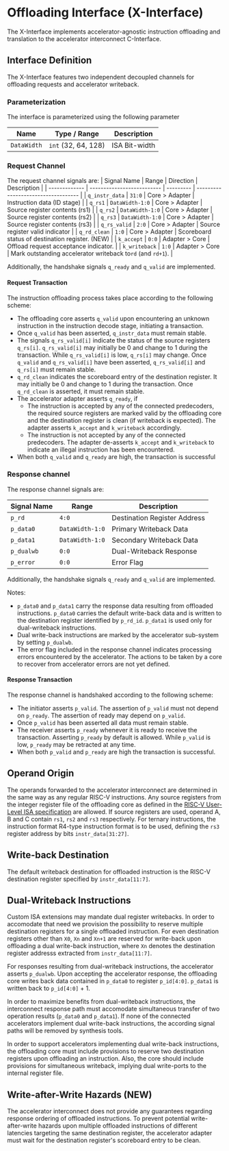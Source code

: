 # Offloading Interface (X-Interface)
The X-Interface implements accelerator-agnostic instruction offloading and translation to the accelerator interconnect C-Interface.

## Interface Definition
The X-Interface features two independent decoupled channels for offloading requests and accelerator writeback.

### Parameterization
The interface is parameterized using the following parameter

| Name               | Type / Range        | Description                                      |
| ------------------ | ------------------- | ------------------------------------------------ |
| `DataWidth`        | `int` (32, 64, 128) | ISA Bit-width                                    |

### Request Channel

The request channel signals are:
| Signal Name    | Range                      | Direction      | Description                                                 |
| -------------  | -------------------------- | ---------      | -----------------------------------                         |
| `q_instr_data` | `31:0`                     | Core > Adapter | Instruction data (ID stage)                                 |
| `q_rs1`        | `DataWidth-1:0`            | Core > Adapter | Source register contents (rs1)                              |
| `q_rs2`        | `DataWidth-1:0`            | Core > Adapter | Source register contents (rs2)                              |
| `q_rs3`        | `DataWidth-1:0`            | Core > Adapter | Source register contents (rs3)                              |
| `q_rs_valid`   | `2:0`                      | Core > Adapter | Source register valid indicator                             |
| `q_rd_clean` | `1:0`                        | Core > Adapter | Scoreboard status of destination register. (NEW) |
| `k_accept`     | `0:0`                      | Adapter > Core | Offload request acceptance indicator.                       |
| `k_writeback`  | `1:0`                      | Adapter > Core | Mark outstanding accelerator writeback to`rd` (and `rd+1`). |

Additionally, the handshake signals `q_ready` and `q_valid` are implemented.

#### Request Transaction
The instruction offloading process takes place according to the following scheme:
- The offloading core asserts `q_valid` upon encountering an unknown instruction in the instruction decode stage, initiating a transaction.
- Once `q_valid` has been asserted, `q_instr_data` must remain stable.
- The signals `q_rs_valid[i]` indicate the status of the source registers `q_rs[i]`.
  `q_rs_valid[i]` may initially be 0 and change to 1 during the transaction.
  While `q_rs_valid[i]` is low, `q_rs[i]` may change.
  Once `q_valid` and `q_rs_valid[i]` have been asserted, `q_rs_valid[i]` and `q_rs[i]` must remain stable.
- `q_rd_clean` indicates the scoreboard entry of the destination register.
  It may initially be 0 and change to 1 during the transaction.
  Once `q_rd_clean` is asserted, it must remain stable.
- The accelerator adapter asserts `q_ready`, if
    - The instruction is accepted by any of the connected predecoders, the required source registers are marked valid by the offloading core and the destination register is clean (if writeback is expected).
      The adapter asserts `k_accept` and `k_writeback` accordingly.
    - The instruction is not accepted by any of the connected predecoders.
      The adapter de-asserts `k_accept` and `k_writeback` to indicate an illegal instruction has been encountered.
- When both `q_valid` and `q_ready` are high, the transaction is successful

### Response channel
The response channel signals are:

| Signal Name   | Range                   | Description                          |
| ------------- | ----------------------- | ------------------------------------ |
| `p_rd`        | `4:0`                   | Destination Register Address         |
| `p_data0`     | `DataWidth-1:0`         | Primary Writeback Data               |
| `p_data1`     | `DataWidth-1:0`         | Secondary Writeback Data             |
| `p_dualwb`    | `0:0`                   | Dual-Writeback Response              |
| `p_error`     | `0:0`                   | Error Flag                           |

Additionally, the handshake signals `q_ready` and `q_valid` are implemented.

Notes:
  - `p_data0` and `p_data1` carry the response data resulting from offloaded instructions.
    `p_data0` carries the default write-back data and is written to the destination register identified by `p_rd_id`.
    `p_data1` is used only for dual-writeback instructions.
  - Dual write-back instructions are marked by the accelerator sub-system by setting `p_dualwb`.
  - The error flag included in the response channel indicates processing errors encountered by the accelerator.
    The actions to be taken by a core to recover from accelerator errors are not yet defined.

#### Response Transaction
The response channel is handshaked according to the following scheme:
- The initiator asserts `p_valid`. The assertion of `p_valid` must not depend on `p_ready`. The assertion of ready may depend on `p_valid`.
- Once `p_valid` has been asserted all data must remain stable.
- The receiver asserts `p_ready` whenever it is ready to receive the transaction. Asserting `p_ready` by default is allowed. While `p_valid` is low, `p_ready` may be retracted at any time.
- When both `p_valid` and `p_ready` are high the transaction is successful.

## Operand Origin
The operands forwarded to the accelerator interconnect are determined in the same way as any regular RISC-V instructions.
Any source registers from the integer register file of the offloading core as defined in the [RISC-V User-Level ISA specification](https://riscv.org/wp-content/uploads/2017/05/riscv-spec-v2.2.pdf#page=24) are allowed.
If source registers are used, operand A, B and C contain `rs1`, `rs2` and `rs3` respectively.
For ternary instructions, the instruction format R4-type instruction format is to be used, defining the `rs3` register address by bits `instr_data[31:27]`.

## Write-back Destination
The default writeback destination for offloaded instruction is the RISC-V destination register specified by `instr_data[11:7]`.

## Dual-Writeback Instructions
Custom ISA extensions may mandate dual register writebacks.
In order to accomodate that need we provision the possibility to reserve multiple destination registers for a single offloaded instruction.
For even destination registers other than `X0`,  `Xn` and `Xn+1` are reserved for write-back upon offloading a dual write-back instruction, where `Xn` denotes the destination register addresss extracted from `instr_data[11:7]`.

For responses resulting from dual-writeback instructions, the accelerator asserts `p_dualwb`.
Upon accepting the accelerator response, the offloading core writes back data contained in `p_data0` to register `p_id[4:0]`.
`p_data1` is written back to `p_id[4:0]` + 1.


In order to maximize benefits from dual-writeback instructions, the interconnect response path must accomodate simultaneous transfer of two operation results (`p_data0` and `p_data1`).
If none of the connected accelerators implement dual write-back instructions, the according signal paths will be removed by synthesis tools.

In order to support accelerators implementing dual write-back instructions, the offloading core must include provisions to reserve two destination registers upon offloading an instruction.
Also, the core should include provisions for simultaneous writeback, implying dual write-ports to the internal register file.

## Write-after-Write Hazards (NEW)
The accelerator interconnect does not provide any guarantees regarding response ordering of offloaded instructions.
To prevent potential write-after-write hazards upon multiple offloaded instructions of different latencies targeting the same destination register, the accelerator adapter must wait for the destination register's scoreboard entry to be clean.


